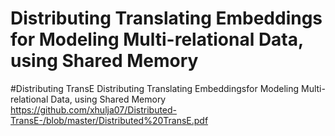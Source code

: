 # Distributing Translating Embeddings for Modeling Multi-relational Data, using Shared Memory
#Distributing TransE
Distributing Translating Embeddingsfor Modeling Multi-relational Data, using Shared Memory
https://github.com/xhulja07/Distributed-TransE-/blob/master/Distributed%20TransE.pdf
